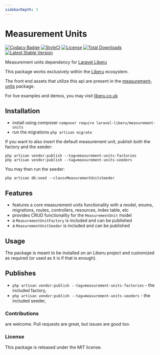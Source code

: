 ```yaml
---
sidebarDepth: 3
---
```


# Measurement Units

[![Codacy Badge](https://api.codacy.com/project/badge/Grade/28c7bcb0b5d2451783990e0a151f0a44)](https://www.codacy.com/app/laravel-liberu/measurement-units?utm_source=github.com&amp;utm_medium=referral&amp;utm_content=laravel-liberu/measurement-units&amp;utm_campaign=Badge_Grade)
[![StyleCI](https://github.styleci.io/repos/85624363/shield?branch=master)](https://github.styleci.io/repos/85624363)
[![License](https://poser.pugx.org/laravel-liberu/measurement-units/license)](https://packagist.org/packages/laravel-liberu/measurement-units)
[![Total Downloads](https://poser.pugx.org/laravel-liberu/measurement-units/downloads)](https://packagist.org/packages/laravel-liberu/measurement-units)
[![Latest Stable Version](https://poser.pugx.org/laravel-liberu/measurement-units/version)](https://packagist.org/packages/laravel-liberu/measurement-units)

Measurement units dependency for [Laravel Liberu](https://github.com/laravel-liberu/liberu)

This package works exclusively within the [Liberu](https://github.com/laravel-liberu/liberu) ecosystem.

The front end assets that utilize this api are present in the [measurement-units](https://github.com/liberu-ui/measurement-units) package.

For live examples and demos, you may visit [liberu.co.uk](https://www.liberu.co.uk)

## Installation

- install using composer `composer require laravel-liberu/measurement-units`
- run the migrations `php artisan migrate`

If you want to also insert the default measurement unit, publish both the factory and the seeder:
```shell script
php artisan vendor:publish --tag=measurement-units-factories
php artisan vendor:publish --tag=measurement-units-seeders
```

You may then run the seeder:
```shell script
php artisan db:seed --class=MeasurementUnitsSeeder
```

## Features

- features a core measurement units functionality with a model, enums, migrations, 
routes, controllers, resources, index table, etc 
- provides CRUD functionality for the `MeasurementUnit` model
- a `MeasurementUnitFactory` is included and can be published
- a `MeasurementUnitSeeder` is included and can be published

## Usage

The package is meant to be installed on an Liberu project and customized as required 
(or used as it is if that is enough). 
   
## Publishes

- `php artisan vendor:publish --tag=measurement-units-factories` - the included factory,
- `php artisan vendor:publish --tag=measurement-units-seeders` - the included seeder,
   
   
### Contributions

are welcome. Pull requests are great, but issues are good too.

### License

This package is released under the MIT license.
